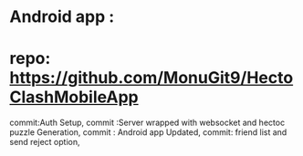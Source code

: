 # Android app :
# repo: https://github.com/MonuGit9/HectoClashMobileApp

commit:Auth Setup,
commit :Server wrapped with websocket and hectoc puzzle Generation,
commit : Android app Updated,
commit: friend list and send reject option,

